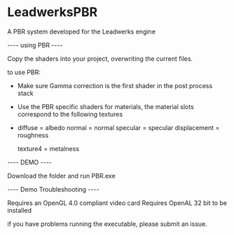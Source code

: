 # LeadwerksPBR
A PBR system developed for the Leadwerks engine

---- using PBR ---- 

Copy the shaders into your project, overwriting the current files.

to use PBR:

- Make sure Gamma correction is the first shader in the post process stack 
- Use the PBR specific shaders for materials, the material slots correspond to the following textures 
- 
	diffuse 	= albedo
	normal 		= normal
	specular 	= specular
	displacement 	= roughness

	texture4 	= metalness
	
	

---- DEMO ----

Download the folder and run PBR.exe 

---- Demo Troubleshooting ----

Requires an OpenGL 4.0 compliant video card 
Requires OpenAL 32 bit to be installed 

if you have problems running the executable, please submit an issue.

